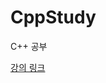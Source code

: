 # CppStudy
C++ 공부

[강의 링크](https://www.inflearn.com/course/%EC%96%B8%EB%A6%AC%EC%96%BC-3d-mmorpg-1)
